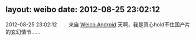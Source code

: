 layout: weibo
date: 2012-08-25 23:02:12
---
<meta name="referrer" content="no-referrer" />

2012-08-25 23:02:12  &nbsp;&nbsp;&nbsp;&nbsp;&nbsp;&nbsp; 来自 <a href="http://app.weibo.com/t/feed/l4RWD" rel="nofollow">Weico.Android</a>
天啊，我是真心hold不住国产片的玄幻情节…… ​​​
